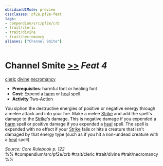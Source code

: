 ```yaml
---
obsidianUIMode: preview
cssclasses: pf2e,pf2e-feat
tags:
- compendium/src/pf2e/crb
- trait/cleric
- trait/divine
- trait/necromancy
aliases: ["Channel Smite"]
---
```

# Channel Smite  [>>](rules/core-rulebook/chapter-9-playing-the-game.md#Actions "Two-Action") *Feat 4*  
[cleric](rules/traits/cleric.md "Cleric Class Trait")  [divine](rules/traits/divine.md "Divine Tradition Trait")  [necromancy](rules/traits/necromancy.md "Necromancy School Trait")  

- **Prerequisites**: harmful font or healing font
- **Cost**: Expend a [harm](compendium/spells/harm.md) or [heal](compendium/spells/heal.md) spell.
- **Activity** Two-Action

You siphon the destructive energies of positive or negative energy through a melee attack and into your foe. Make a melee [Strike](rules/actions/strike.md) and add the spell's damage to the [Strike](rules/actions/strike.md)'s damage. This is negative damage if you expended a [harm](compendium/spells/harm.md) spell or positive damage if you expended a [heal](compendium/spells/heal.md) spell. The spell is expended with no effect if your [Strike](rules/actions/strike.md) fails or hits a creature that isn't damaged by that energy type (such as if you hit a non-undead creature with a [heal](compendium/spells/heal.md) spell).

*Source: Core Rulebook p. 122*  
%% #compendium/src/pf2e/crb #trait/cleric #trait/divine #trait/necromancy %%